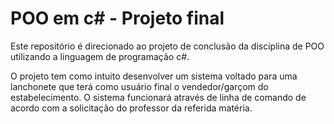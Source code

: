 # POO em c# - Projeto final
Este repositório é direcionado ao projeto de conclusão da disciplina de POO utilizando a linguagem de programação c#.

O projeto tem como intuito desenvolver um sistema voltado para uma lanchonete que terá como usuário final o vendedor/garçom do estabelecimento. O sistema funcionará através de linha de comando de acordo com a solicitação do professor da referida matéria.

